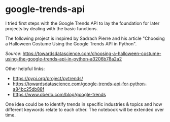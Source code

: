 # google-trends-api
I tried first steps with the Google Trends API to lay the foundation for later projects by dealing with the basic functions.

The following project is inspired by Sadrach Pierre and his article "Choosing a Halloween Costume Using the Google Trends API in Python". 

*Source*: https://towardsdatascience.com/choosing-a-halloween-costume-using-the-google-trends-api-in-python-a3206b78a2a2

Other helpful links: 
* https://pypi.org/project/pytrends/
* https://towardsdatascience.com/google-trends-api-for-python-a84bc25db88f
* https://www.oberlo.com/blog/google-trends

One idea could be to identify trends in specific industries & topics and how different keywords relate to each other. The notebook will be extended over time.
